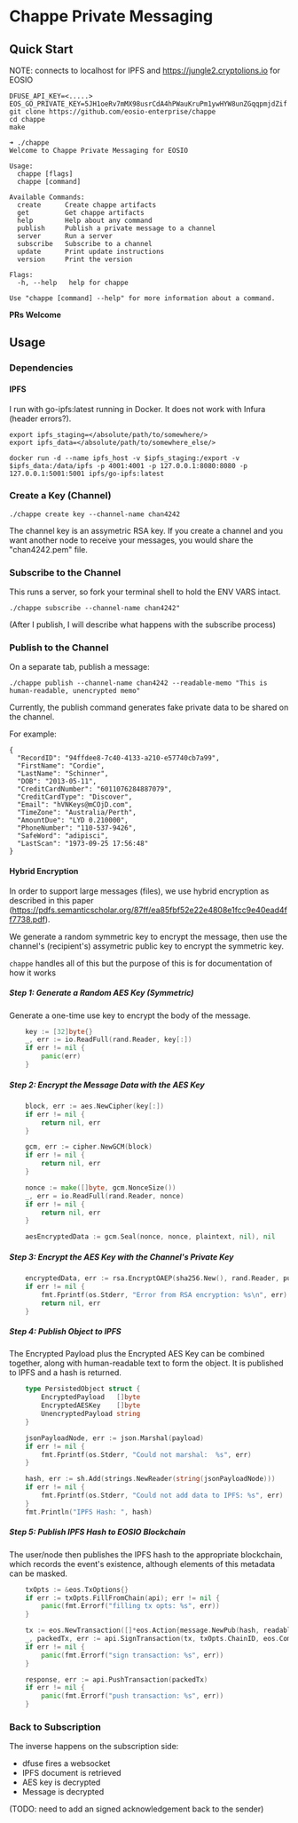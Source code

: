 
# Chappe Private Messaging

## Quick Start
NOTE: connects to localhost for IPFS and https://jungle2.cryptolions.io for EOSIO
```
DFUSE_API_KEY=<.....>
EOS_GO_PRIVATE_KEY=5JH1oeRv7mMX98usrCdA4hPWauKruPm1ywHYW8unZGqqpmjdZif
git clone https://github.com/eosio-enterprise/chappe
cd chappe
make

➜ ./chappe
Welcome to Chappe Private Messaging for EOSIO

Usage:
  chappe [flags]
  chappe [command]

Available Commands:
  create      Create chappe artifacts
  get         Get chappe artifacts
  help        Help about any command
  publish     Publish a private message to a channel
  server      Run a server
  subscribe   Subscribe to a channel
  update      Print update instructions
  version     Print the version

Flags:
  -h, --help   help for chappe

Use "chappe [command] --help" for more information about a command.
```

**PRs Welcome**

## Usage

### Dependencies
#### IPFS
I run with go-ipfs:latest running in Docker. It does not work with Infura (header errors?).
```
export ipfs_staging=</absolute/path/to/somewhere/>
export ipfs_data=</absolute/path/to/somewhere_else/>

docker run -d --name ipfs_host -v $ipfs_staging:/export -v $ipfs_data:/data/ipfs -p 4001:4001 -p 127.0.0.1:8080:8080 -p 127.0.0.1:5001:5001 ipfs/go-ipfs:latest
```


### Create a Key (Channel)
```
./chappe create key --channel-name chan4242
```
The channel key is an assymetric RSA key. If you create a channel and you want another node to receive your messages, you would share the "chan4242.pem" file.


### Subscribe to the Channel
This runs a server, so fork your terminal shell to hold the ENV VARS intact. 
```
./chappe subscribe --channel-name chan4242"
```

(After I publish, I will describe what happens with the subscribe process)


### Publish to the Channel
On a separate tab, publish a message:
```
./chappe publish --channel-name chan4242 --readable-memo "This is human-readable, unencrypted memo"
```

Currently, the publish command generates fake private data to be shared on the channel.

For example: 
```
{
  "RecordID": "94ffdee8-7c40-4133-a210-e57740cb7a99",
  "FirstName": "Cordie",
  "LastName": "Schinner",
  "DOB": "2013-05-11",
  "CreditCardNumber": "6011076284887079",
  "CreditCardType": "Discover",
  "Email": "hVNKeys@mCOjD.com",
  "TimeZone": "Australia/Perth",
  "AmountDue": "LYD 0.210000",
  "PhoneNumber": "110-537-9426",
  "SafeWord": "adipisci",
  "LastScan": "1973-09-25 17:56:48"
}
```

#### Hybrid Encryption
In order to support large messages (files), we use hybrid encryption as described in this paper (https://pdfs.semanticscholar.org/87ff/ea85fbf52e22e4808e1fcc9e40ead4ff7738.pdf). 

We generate a random symmetric key to encrypt the message, then use the channel's (recipient's) assymetric public key to encrypt the symmetric key. 

```chappe``` handles all of this but the purpose of this is for documentation of how it works
##### Step 1: Generate a Random AES Key (Symmetric)

Generate a one-time use key to encrypt the body of the message.
``` go
    key := [32]byte{}
	_, err := io.ReadFull(rand.Reader, key[:])
	if err != nil {
		panic(err)
	}
```
##### Step 2: Encrypt the Message Data with the AES Key  

``` go
    block, err := aes.NewCipher(key[:])
	if err != nil {
		return nil, err
	}

	gcm, err := cipher.NewGCM(block)
	if err != nil {
		return nil, err
	}

	nonce := make([]byte, gcm.NonceSize())
	_, err = io.ReadFull(rand.Reader, nonce)
	if err != nil {
		return nil, err
	}

	aesEncryptedData := gcm.Seal(nonce, nonce, plaintext, nil), nil
```

##### Step 3: Encrypt the AES Key with the Channel's Private Key 

``` go
    encryptedData, err := rsa.EncryptOAEP(sha256.New(), rand.Reader, publicKey, key, label)
	if err != nil {
		fmt.Fprintf(os.Stderr, "Error from RSA encryption: %s\n", err)
		return nil, err
	}
```

##### Step 4: Publish Object to IPFS
The Encrypted Payload plus the Encrypted AES Key can be combined together, along with human-readable text to form the object. It is published to IPFS and a hash is returned.

``` go
    type PersistedObject struct {
        EncryptedPayload   []byte
        EncryptedAESKey    []byte
        UnencryptedPayload string
    }

    jsonPayloadNode, err := json.Marshal(payload)
	if err != nil {
		fmt.Fprintf(os.Stderr, "Could not marshal:  %s", err)
	}

	hash, err := sh.Add(strings.NewReader(string(jsonPayloadNode)))
	if err != nil {
		fmt.Fprintf(os.Stderr, "Could not add data to IPFS: %s", err)
	}
	fmt.Println("IPFS Hash: ", hash)

```

##### Step 5: Publish IPFS Hash to EOSIO Blockchain
The user/node then publishes the IPFS hash to the appropriate blockchain, which records the event's existence, although elements of this metadata can be masked.

``` go
    txOpts := &eos.TxOptions{}
	if err := txOpts.FillFromChain(api); err != nil {
		panic(fmt.Errorf("filling tx opts: %s", err))
	}

	tx := eos.NewTransaction([]*eos.Action{message.NewPub(hash, readableMemo)}, txOpts)
	_, packedTx, err := api.SignTransaction(tx, txOpts.ChainID, eos.CompressionNone)
	if err != nil {
		panic(fmt.Errorf("sign transaction: %s", err))
	}

	response, err := api.PushTransaction(packedTx)
	if err != nil {
		panic(fmt.Errorf("push transaction: %s", err))
	}
```

### Back to Subscription

The inverse happens on the subscription side: 
- dfuse fires a websocket
- IPFS document is retrieved
- AES key is decrypted
- Message is decrypted

(TODO: need to add an signed acknowledgement back to the sender)